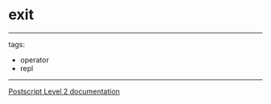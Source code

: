 # exit

---
tags:

- operator
- repl

---

[Postscript Level 2 documentation](https://hepunx.rl.ac.uk/~adye/psdocs/ref/PSL2e.html#exit)
